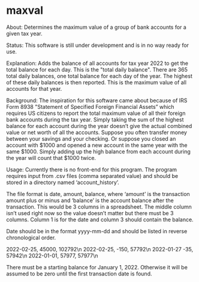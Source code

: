 # maxval
About: Determines the maximum value of a group of bank accounts for a given tax year.

Status: This software is still under development and is in no way ready for use.

Explanation: Adds the balance of all accounts for tax year 2022 to get the total balance for each day. This is the "total daily balance". There are 365 total daily balances, one total balance for each day of the year. The highest of these daily balances is then reported. This is the maximum value of all accounts for that year.

Background: The inspiration for this software came about because of IRS Form 8938 "Statement of Specified Foreign Financial Assets” which requires US citizens to report the total maximum value of all their foreign bank accounts during the tax year. Simply taking the sum of the highest balance for each account during the year doesn’t give the actual combined value or net worth of all the accounts. Suppose you often transfer money between your savings and your checking. Or suppose you closed an account with $1000 and opened a new account in the same year with the same $1000. Simply adding up the high balance from each account during the year will count that $1000 twice.

Usage: Currently there is no front-end for this program. The program requires input from .csv files (comma separated value) and should be stored in a directory named ‘account_history’. 

The file format is date, amount, balance, where ‘amount’ is the transaction amount plus or minus and ‘balance’ is the account balance after the transaction. This would be 3 columns in a spreadsheet. The middle column isn’t used right now so the value doesn’t matter but there must be 3 columns. Column 1 is for the date and column 3 should contain the balance.

Date should be in the format yyyy-mm-dd and should be listed in reverse chronological order.

2022-02-25, 45000, 102792\n
2022-02-25, -150, 57792\n
2022-01-27 -35, 57942\n
2022-01-01, 57977, 57977\n

There must be a starting balance for January 1, 2022. Otherwise it will be assumed to be zero until the first transaction date is found.
